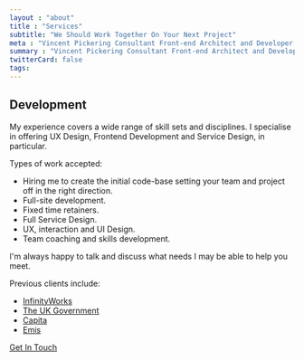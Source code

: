 ```yaml
---
layout : "about"
title : "Services"
subtitle: "We Should Work Together On Your Next Project"
meta : "Vincent Pickering Consultant Front-end Architect and Developer Services"
summary : "Vincent Pickering Consultant Front-end Architect and Developer Services"
twitterCard: false
tags:
---
```


## Development

My experience covers a wide range of skill sets and disciplines. I specialise in offering UX Design, Frontend Development and Service Design, in particular.

Types of work accepted:

- Hiring me to create the initial code-base setting your team and project off in the right direction.
- Full-site development.
- Fixed time retainers.
- Full Service Design.
- UX, interaction and UI Design.
- Team coaching and skills development.

I'm always happy to talk and discuss what needs I may be able to help you meet.

Previous clients include:

- [InfinityWorks](https://infinityworks.com)
- [The UK Government](https://gov.uk)
- [Capita](https://capita.com)
- [Emis](https://www.emishealth.com/home)

<a href="mailto:{{site.data.author.email}}" class="dib bg-red hover-red white rm-underline pa7 br-fixed-2">Get In Touch</a>
